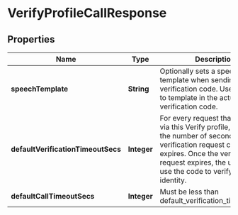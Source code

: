 

# VerifyProfileCallResponse


## Properties

| Name | Type | Description | Notes |
|------------ | ------------- | ------------- | -------------|
|**speechTemplate** | **String** | Optionally sets a speech text template when sending the verification code. Uses &#x60;{code}&#x60; to template in the actual verification code. |  [optional] |
|**defaultVerificationTimeoutSecs** | **Integer** | For every request that is initiated via this Verify profile, this sets the number of seconds before a verification request code expires. Once the verification request expires, the user cannot use the code to verify their identity. |  [optional] |
|**defaultCallTimeoutSecs** | **Integer** | Must be less than default_verification_timeout_secs |  [optional] |



